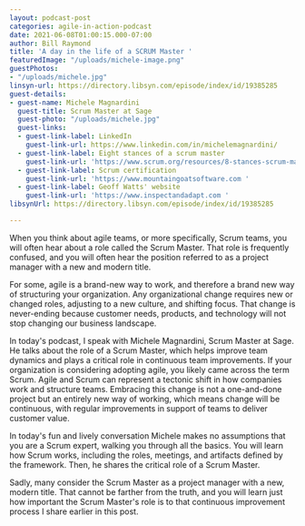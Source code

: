 ```yaml
---
layout: podcast-post
categories: agile-in-action-podcast
date: 2021-06-08T01:00:15.000-07:00
author: Bill Raymond
title: 'A day in the life of a SCRUM Master '
featuredImage: "/uploads/michele-image.png"
guestPhotos:
- "/uploads/michele.jpg"
linsyn-url: https://directory.libsyn.com/episode/index/id/19385285
guest-details:
- guest-name: Michele Magnardini
  guest-title: Scrum Master at Sage
  guest-photo: "/uploads/michele.jpg"
  guest-links:
  - guest-link-label: LinkedIn
    guest-link-url: https://www.linkedin.com/in/michelemagnardini/
  - guest-link-label: Eight stances of a scrum master
    guest-link-url: 'https://www.scrum.org/resources/8-stances-scrum-master '
  - guest-link-label: Scrum certification
    guest-link-url: 'https://www.mountaingoatsoftware.com '
  - guest-link-label: Geoff Watts' website
    guest-link-url: 'https://www.inspectandadapt.com '
libsynUrl: https://directory.libsyn.com/episode/index/id/19385285

---
```

When you think about agile teams, or more specifically, Scrum teams, you will often hear about a role called the Scrum Master. That role is frequently confused, and you will often hear the position referred to as a project manager with a new and modern title.

For some, agile is a brand-new way to work, and therefore a brand new way of structuring your organization. Any organizational change requires new or changed roles, adjusting to a new culture, and shifting focus. That change is never-ending because customer needs, products, and technology will not stop changing our business landscape.

In today's podcast, I speak with Michele Magnardini, Scrum Master at Sage. He talks about the role of a Scrum Master, which helps improve team dynamics and plays a critical role in continuous team improvements. If your organization is considering adopting agile, you likely came across the term Scrum. Agile and Scrum can represent a tectonic shift in how companies work and structure teams. Embracing this change is not a one-and-done project but an entirely new way of working, which means change will be continuous, with regular improvements in support of teams to deliver customer value.

In today's fun and lively conversation Michele makes no assumptions that you are a Scrum expert, walking you through all the basics. You will learn how Scrum works, including the roles, meetings, and artifacts defined by the framework. Then, he shares the critical role of a Scrum Master.

Sadly, many consider the Scrum Master as a project manager with a new, modern title. That cannot be farther from the truth, and you will learn just how important the Scrum Master's role is to that continuous improvement process I share earlier in this post.